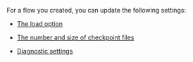 
For a flow you created, you can update the following settings:

-   [The load option](ury1691596218182.md)

-   [The number and size of checkpoint files](npn1691594431074.md)

-   [Diagnostic settings](gqi1691597450277.md)


